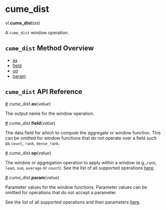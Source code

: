 # cume_dist

vl.<b>cume_dist</b>(<em>as</em>)

A <code>cume_dist</code> window operation.

## <code>cume_dist</code> Method Overview

* <a href="#as">as</a>
* <a href="#field">field</a>
* <a href="#op">op</a>
* <a href="#param">param</a>

## <code>cume_dist</code> API Reference

<a id="as" href="#as">#</a>
<em>cume_dist</em>.<b>as</b>(<em>value</em>)

The output name for the window operation.

<a id="field" href="#field">#</a>
<em>cume_dist</em>.<b>field</b>(<em>value</em>)

The data field for which to compute the aggregate or window function. This can be omitted for window functions that do not operate over a field such as `count`, `rank`, `dense_rank`.

<a id="op" href="#op">#</a>
<em>cume_dist</em>.<b>op</b>(<em>value</em>)

The window or aggregation operation to apply within a window (e.g.,`rank`, `lead`, `sum`, `average` or `count`). See the list of all supported operations [here](https://vega.github.io/vega-lite/docs/window.html#ops).

<a id="param" href="#param">#</a>
<em>cume_dist</em>.<b>param</b>(<em>value</em>)

Parameter values for the window functions. Parameter values can be omitted for operations that do not accept a parameter.

See the list of all supported operations and their parameters [here](https://vega.github.io/vega-lite/docs/transforms/window.html).

